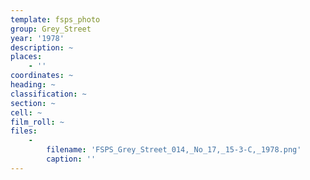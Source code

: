 ```yaml
---
template: fsps_photo
group: Grey_Street
year: '1978'
description: ~
places:
    - ''
coordinates: ~
heading: ~
classification: ~
section: ~
cell: ~
film_roll: ~
files:
    -
        filename: 'FSPS_Grey_Street_014,_No_17,_15-3-C,_1978.png'
        caption: ''
---
```

